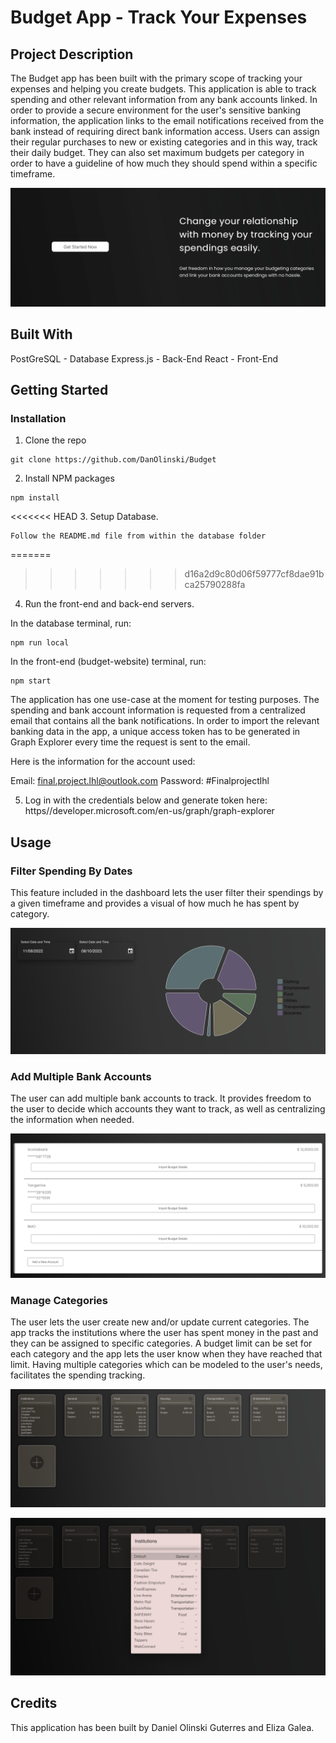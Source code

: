 # Budget App - Track Your Expenses

## Project Description
The Budget app has been built with the primary scope of tracking your expenses and helping you create budgets. This application is able to track spending and other relevant information from any bank accounts linked. In order to provide a secure environment for the user's sensitive banking information, the application links to the email notifications received from the bank instead of requiring direct bank information access. Users can assign their regular purchases to new or existing categories and in this way, track their daily budget. They can also set maximum budgets per category in order to have a guideline of how much they should spend within a specific timeframe.

![Budget App](https://github.com/DanOlinski/Budget/blob/2c2edff110522e2fd76eeeeef8d787d161e5648b/media/BudgetApp.png)

## Built With

PostGreSQL - Database
Express.js - Back-End
React - Front-End

## Getting Started

### Installation

1. Clone the repo
```
git clone https://github.com/DanOlinski/Budget
```

2. Install NPM packages
```
npm install
```

<<<<<<< HEAD
3. Setup Database.
```
Follow the README.md file from within the database folder
```
=======

>>>>>>> d16a2d9c80d06f59777cf8dae91bca25790288fa

4. Run the front-end and back-end servers.

In the database terminal, run:
```
npm run local
```

In the front-end (budget-website) terminal, run:
```
npm start
```

The application has one use-case at the moment for testing purposes. The spending and bank account information is requested from a centralized email that contains all the bank notifications. In order to import the relevant banking data in the app, a unique access token has to be generated in Graph Explorer every time the request is sent to the email.

Here is the information for the account used:

Email: final.project.lhl@outlook.com
Password: #Finalprojectlhl

5. Log in with the credentials below and generate token here: https//developer.microsoft.com/en-us/graph/graph-explorer

## Usage

### Filter Spending By Dates
This feature included in the dashboard lets the user filter their spendings by a given timeframe and provides a visual of how much he has spent by category.

![Dashboard Chart](https://github.com/DanOlinski/Budget/blob/2c2edff110522e2fd76eeeeef8d787d161e5648b/media/DashboardChart.png)

### Add Multiple Bank Accounts
The user can add multiple bank accounts to track. It provides freedom to the user to decide which accounts they want to track, as well as centralizing the information when needed.

![Bank Accounts Management](https://github.com/DanOlinski/Budget/blob/2c2edff110522e2fd76eeeeef8d787d161e5648b/media/BankAccountsManagement.png)

### Manage Categories
The user lets the user create new and/or update current categories. The app tracks the institutions where the user has spent money in the past and they can be assigned to specific categories. A budget limit can be set for each category and the app lets the user know when they have reached that limit. Having multiple categories which can be modeled to the user's needs, facilitates the spending tracking.

![Categories](https://github.com/DanOlinski/Budget/blob/2c2edff110522e2fd76eeeeef8d787d161e5648b/media/Categories.png)

![Manage Categories](https://github.com/DanOlinski/Budget/blob/2c2edff110522e2fd76eeeeef8d787d161e5648b/media/ManageCategories.png)

## Credits

This application has been built by Daniel Olinski Guterres and Eliza Galea.




